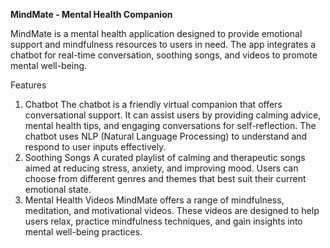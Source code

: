 **MindMate - Mental Health Companion**

MindMate is a mental health application designed to provide emotional support and mindfulness resources to users in need. The app integrates a chatbot for real-time conversation, soothing songs, and videos to promote mental well-being.

Features
1. Chatbot
   The chatbot is a friendly virtual companion that offers conversational support.
   It can assist users by providing calming advice, mental health tips, and engaging conversations for self-reflection.
   The chatbot uses NLP (Natural Language Processing) to understand and respond to user inputs effectively.
2. Soothing Songs
   A curated playlist of calming and therapeutic songs aimed at reducing stress, anxiety, and improving mood.
   Users can choose from different genres and themes that best suit their current emotional state.
3. Mental Health Videos
   MindMate offers a range of mindfulness, meditation, and motivational videos.
   These videos are designed to help users relax, practice mindfulness techniques, and gain insights into mental well-being practices.
